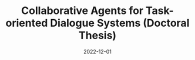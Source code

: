 ---
title: "Collaborative Agents for Task-oriented Dialogue Systems (Doctoral Thesis)"

collection: publications
pubsource: book
permalink: /publication/2022-12-01-Collaborative-Agents-for-Task-oriented-Dialogue-Systems-Doctoral-Thesis
date: 2022-12-01
venue: 'Univeristy of Amsterdam'
paperurl: 'https://pure.uva.nl/ws/files/99857694/Thesis.pdf'
citation: ' <b>Jiahuan Pei*</b>, &quot;Collaborative Agents for Task-oriented Dialogue Systems (Doctoral Thesis).&quot; Univeristy of Amsterdam, 2022.'
---
